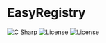 # EasyRegistry
 <img alt="C Sharp" src="https://img.shields.io/badge/C%23-9.0-brightgreen?logo=csharp&logoColor=239120">
 <img alt="License" src="https://img.shields.io/badge/license-MIT-brightgreen">

 <img alt="License" src="https://img.shields.io/badge/Frame-Hexo-blue?logo=csharp&logoColor=violet">
